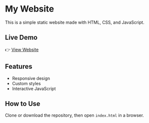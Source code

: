 # My Website

This is a simple static website made with HTML, CSS, and JavaScript.

## Live Demo

👉 [View Website](https://github.com/shirya7/restro/)

## Features

- Responsive design
- Custom styles
- Interactive JavaScript

## How to Use

Clone or download the repository, then open `index.html` in a browser.
